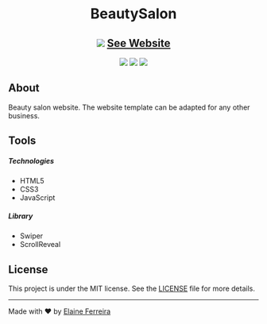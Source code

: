 <h1 align="center">BeautySalon</h1>

<h2 align="center">
<img src="https://user-images.githubusercontent.com/70538729/173468668-acac3a44-2fc0-4d0a-bb2f-f12a76cee70e.png">
<a href="https://elainefs.github.io/website-beautySalon/" target="_blank">See Website</a>
</h2>

<div align="center">
  <img src="https://img.shields.io/badge/HTML5-E34F26?style=flat&logo=html5&logoColor=white">
  <img src="https://img.shields.io/badge/CSS3-1572B6?style=flat&logo=css3&logoColor=white">
  <img src="https://img.shields.io/badge/JavaScript-F7DF1E?style=flat&logo=javascript&logoColor=black">
</div>

## About
Beauty salon website. The website template can be adapted for any other business.

## Tools
##### Technologies
- HTML5
- CSS3
- JavaScript

##### Library
- Swiper
- ScrollReveal

## License
This project is under the MIT license. See the [LICENSE](https://github.com/elainefs/website-beautySalon/blob/main/LICENSE) file for more details.

<hr>

Made with ❤️ by [Elaine Ferreira](https://github.com/elainefs)
